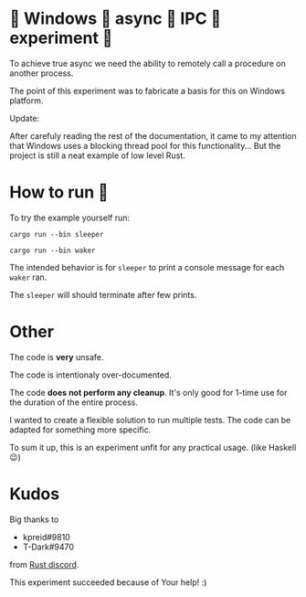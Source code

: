 # :rocket: Windows :rocket: async :rocket: IPC :rocket: experiment :rocket:

To achieve true async we need the ability to remotely call a procedure on another process.

The point of this experiment was to fabricate a basis for this on Windows platform.

Update:

After carefuly reading the rest of the documentation, it came to my attention that Windows uses a blocking thread pool for this functionality...
But the project is still a neat example of low level Rust.

# How to run :running:

To try the example yourself run:

`cargo run --bin sleeper`

`cargo run --bin waker`

The intended behavior is for `sleeper` to print a console message for each `waker` ran.

The `sleeper` will should terminate after few prints.

# Other

The code is **very** unsafe.

The code is intentionaly over-documented.

The code **does not perform any cleanup**.
It's only good for 1-time use for the duration of the entire process.

I wanted to create a flexible solution to run multiple tests.
The code can be adapted for something more specific.

To sum it up, this is an experiment unfit for any practical usage. (like Haskell :wink:)

# Kudos

Big thanks to

- kpreid#9810
- T-Dark#9470

from [Rust discord](https://discord.gg/rust-lang-community).

This experiment succeeded because of Your help! :)
